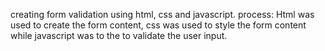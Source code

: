 creating form validation using html, css and javascript.
process:
Html was used to create the form content, css was used to style the form content while javascript was to the to validate the user input.
